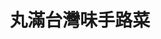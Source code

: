 ---
title: "丸滿台灣味手路菜"
description: "丸滿台灣味手路菜"
layout: shop
keywords:
  - 美食競賽
  - 台灣美食
  - 美食精選
datePublished: "2025-06-30"
dateModified: "2025-07-07"
city: "台北市"
district: "中山區"
address: "台北市中山區林森北路353巷21號"
phone: "0225811511"
geo: "25.057073594124688, 121.52630461889929"
google_map: "https://maps.app.goo.gl/gd2DtqDxpw61WrFe9"
footinder: "https://footinder.com.tw/%e5%8f%b0%e5%8c%97%e5%b8%82%e4%b8%ad%e5%b1%b1%e5%8d%80/362177/"
official: "https://www.wanman.com.tw/"
award:
  - name: "500盤"
    year: "2024"
    entries:
      - dishes:
          - "鷄腰小卷三味丸米粉鍋"

---